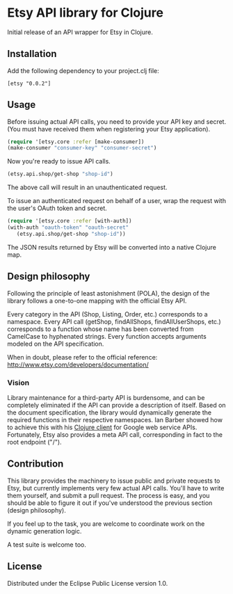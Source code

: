 # Etsy API library for Clojure

Initial release of an API wrapper for Etsy in Clojure.

## Installation

Add the following dependency to your project.clj file:

    [etsy "0.0.2"]

## Usage

Before issuing actual API calls, you need to provide your API key and secret.
(You must have received them when registering your Etsy application). 

```clojure
(require '[etsy.core :refer [make-consumer])
(make-consumer "consumer-key" "consumer-secret")
```

Now you're ready to issue API calls.

```clojure
(etsy.api.shop/get-shop "shop-id")
```

The above call will result in an unauthenticated request.

To issue an authenticated request on behalf of a user, wrap the request with the user's OAuth token and secret.

```clojure
(require '[etsy.core :refer [with-auth])
(with-auth "oauth-token" "oauth-secret"
   (etsy.api.shop/get-shop "shop-id"))
```

The JSON results returned by Etsy will be converted into a native Clojure map.

## Design philosophy

Following the principle of least astonishment (POLA), the design of the library follows a one-to-one mapping with the official Etsy API.

Every category in the API (Shop, Listing, Order, etc.) corresponds to a namespace. Every API call (getShop, findAllShops, findAllUserShops, etc.) corresponds to a function whose name has been converted from CamelCase to hyphenated strings. Every function accepts arguments modeled on the API specification.

When in doubt, please refer to the official reference: http://www.etsy.com/developers/documentation/

### Vision

Library maintenance for a third-party API is burdensome, and can be completely eliminated if the API can provide a description of itself. Based on the document specification, the library would dynamically generate the required functions in their respective namespaces. Ian Barber showed how to achieve this with his [Clojure client](https://github.com/ianbarber/clj-gapi) for Google web service APIs. Fortunately, Etsy also provides a meta API call, corresponding in fact to the root endpoint ("/"). 

## Contribution

This library provides the machinery to issue public and private requests to Etsy, but currently implements very few actual API calls. You'll have to write them yourself, and submit a pull request. The process is easy, and you should be able to figure it out if you've understood the previous section (design philosophy).

If you feel up to the task, you are welcome to coordinate work on the dynamic generation logic.

A test suite is welcome too. 

## License

Distributed under the Eclipse Public License version 1.0.
